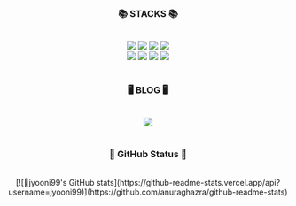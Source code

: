 
<h3 align="center">📚 STACKS 📚</h3><br>

<div align="center">
  <img src="https://img.shields.io/badge/html5-E34F26?style=for-the-badge&logo=html5&logoColor=white"> 
  <img src="https://img.shields.io/badge/css-1572B6?style=for-the-badge&logo=css3&logoColor=white"> 
  <img src="https://img.shields.io/badge/javascript-F7DF1E?style=for-the-badge&logo=javascript&logoColor=black">
  <img src="https://img.shields.io/badge/react-61DAFB?style=for-the-badge&logo=react&logoColor=black"><br>
  <img src="https://img.shields.io/badge/git-F05032?style=for-the-badge&logo=git&logoColor=white">
  <img src="https://img.shields.io/badge/github-181717?style=for-the-badge&logo=github&logoColor=white">
  <img src="https://img.shields.io/badge/python-3776AB?style=for-the-badge&logo=python&logoColor=white">
  <img src="https://img.shields.io/badge/adobe-%23FF0000.svg?style=for-the-badge&logo=adobe&logoColor=white">
</div>

<br>
<h3 align="center">🖥️ BLOG 🖥️</h3><br>
<div align="center">
  <a href = 'https://goldenrod-scallop-ad5.notion.site/study-center-ef92c048eb2c4dcb9409713c1c75ba7d?pvs=4' target = "_blank">
    <img src="https://img.shields.io/badge/study center ⋆˚✿˖°-F7DF1E?style=for-the-badge&logo=notion&logoColor=black">
  </a>   
</div>

<br>
<h3 align="center">🌱 GitHub Status 🌱</h3><br>
<div align="center">
  [![jyooni99's GitHub stats](https://github-readme-stats.vercel.app/api?username=jyooni99)](https://github.com/anuraghazra/github-readme-stats)
</div>



